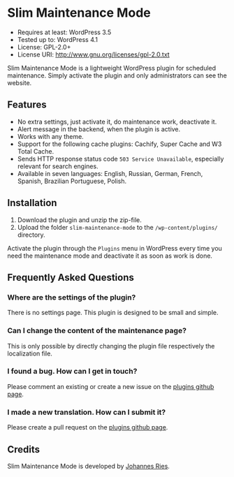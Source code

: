 # Slim Maintenance Mode
* Requires at least: WordPress 3.5
* Tested up to: WordPress 4.1
* License: GPL-2.0+
* License URI: http://www.gnu.org/licenses/gpl-2.0.txt

Slim Maintenance Mode is a lightweight WordPress plugin for scheduled maintenance. Simply activate the plugin and only administrators can see the website. 

## Features
* No extra settings, just activate it, do maintenance work, deactivate it.
* Alert message in the backend, when the plugin is active.
* Works with any theme.
* Support for the following cache plugins: Cachify, Super Cache and W3 Total Cache.
* Sends HTTP response status code `503 Service Unavailable`, especially relevant for search engines.
* Available in seven languages: English, Russian, German, French, Spanish, Brazilian Portuguese, Polish.

## Installation
1. Download the plugin and unzip the zip-file.
2. Upload the folder `slim-maintenance-mode` to the `/wp-content/plugins/` directory.

Activate the plugin through the `Plugins` menu in WordPress every time you need the maintenance mode and deactivate it as soon as work is done.

## Frequently Asked Questions
### Where are the settings of the plugin?

There is no settings page. This plugin is designed to be small and simple.

### Can I change the content of the maintenance page?

This is only possible by directly changing the plugin file respectively the localization file.

### I found a bug. How can I get in touch?

Please comment an existing or create a new issue on the [plugins github page](https://github.com/wpdocde/slim-maintenance-mode/issues).

### I made a new translation. How can I submit it?

Please create a pull request on the [plugins github page](https://github.com/wpdocde/slim-maintenance-mode/pulls).

## Credits
Slim Maintenance Mode is developed by [Johannes Ries](http://wpdoc.de).
